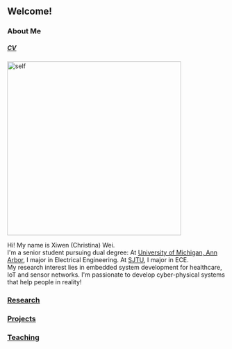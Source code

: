 ## Welcome!

### About Me 
##### [CV](CV_XiwenWei.pdf)

<img src="personal_photo_informal.jpg" alt="self" width="400"/> 

Hi! My name is Xiwen (Christina) Wei. \
I'm a senior student pursuing dual degree: At [University of Michigan, Ann Arbor](https://eecs.engin.umich.edu/), I major in Electrical Engineering. At [SJTU](https://www.ji.sjtu.edu.cn/about/), I major in ECE. \
My research interest lies in embedded system development for healthcare, IoT and sensor networks. I'm passionate to develop cyber-physical systems that help people in reality!
### [Research](research.md)

### [Projects](projects.md)

### [Teaching](teaching.md)

<!-- ### [My Book List](reading.md) -->
